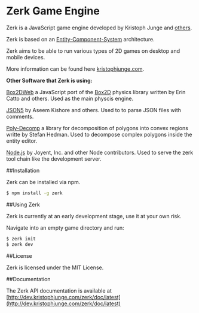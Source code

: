 # Zerk Game Engine

Zerk is a JavaScript game engine developed by Kristoph Junge and [others](https://github.com/kristophjunge/zerk/graphs/contributors).

Zerk is based on an [Entity-Component-System](http://en.wikipedia.org/wiki/Entity_component_system) architecture.

Zerk aims to be able to run various types of 2D games on desktop and mobile devices.

More information can be found here [kristophjunge.com](https://kristophjunge.com).

**Other Software that Zerk is using:**

[Box2DWeb](http://code.google.com/p/box2dweb/) a JavaScript port of the [Box2D](http://box2d.org/) physics library written by Erin Catto and others. Used as the main physcis engine.

[JSON5](https://github.com/aseemk/json5) by Aseem Kishore and others. Used to to parse JSON files with comments.

[Poly-Decomp](https://github.com/schteppe/poly-decomp.js) a library for decomposition of polygons into convex regions writte by Stefan Hedman. Used to decompose complex polygons inside the entity editor.

[Node.js](https://nodejs.org/) by Joyent, Inc. and other Node contributors. Used to serve the zerk tool chain like the development server.


##Installation

Zerk can be installed via npm.

```bash
$ npm install -g zerk
```

##Using Zerk

Zerk is currently at an early development stage, use it at your own risk.

Navigate into an empty game directory and run:
```bash
$ zerk init
$ zerk dev
```


##License

Zerk is licensed under the MIT License.


##Documentation

The Zerk API documentation is available at [http://dev.kristophjunge.com/zerk/doc/latest](http://dev.kristophjunge.com/zerk/doc/latest)
